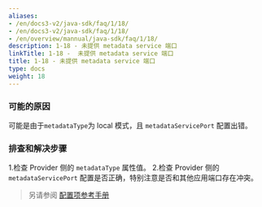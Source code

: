 ```yaml
---
aliases:
- /en/docs3-v2/java-sdk/faq/1/18/
- /en/docs3-v2/java-sdk/faq/1/18/
- /en/overview/mannual/java-sdk/faq/1/18/
description: 1-18 - 未提供 metadata service 端口
linkTitle: 1-18 -  未提供 metadata service 端口
title: 1-18 - 未提供 metadata service 端口
type: docs
weight: 18
---
```







### 可能的原因
可能是由于`metadataType`为 local 模式，且 `metadataServicePort` 配置出错。

### 排查和解决步骤
1.检查 Provider 侧的 `metadataType` 属性值。
2.检查 Provider 侧的 `metadataServicePort` 配置是否正确，特别注意是否和其他应用端口存在冲突。

> 另请参阅
[配置项参考手册](/en/overview/mannual/java-sdk/reference-manual/config/properties/)
